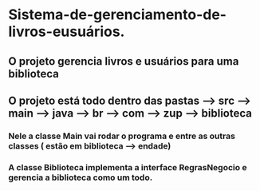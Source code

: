 # Sistema-de-gerenciamento-de-livros-eusuários.
## O projeto  gerencia livros e usuários para uma biblioteca
## O projeto está todo dentro das pastas --> src --> main --> java --> br --> com --> zup -->  biblioteca
### Nele a classe Main vai rodar o programa e entre as outras classes ( estão em  biblioteca --> endade)
### A classe Biblioteca implementa a interface RegrasNegocio e gerencia a biblioteca como um todo.
